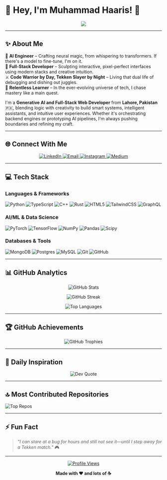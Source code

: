# 👋 Hey, I'm Muhammad Haaris! 🚀

<p align="center">
  <img src="https://readme-typing-svg.herokuapp.com/?lines=AI+Engineer+%7C+Full-Stack+Developer;Generative+AI+Specialist;Neural+Networks+Enthusiast;Code+Warrior+by+Day;Tekken+Slayer+by+Night&font=Fira%20Code&center=true&width=440&height=45&color=f75c7e&vCenter=true&size=22&pause=1000" />
</p>

---

## ✨ About Me

🧬 **AI Engineer** – Crafting neural magic, from whispering to transformers. If there's a model to fine-tune, I'm on it.  
🧩 **Full-Stack Developer** – Sculpting interactive, pixel-perfect interfaces using modern stacks and creative intuition.  
⚔️ **Code Warrior by Day, Tekken Slayer by Night** – Living that dual life of debugging and dishing out juggles.  
🧠 **Relentless Learner** – In the ever-evolving universe of tech, I chase mastery like a main quest.  

I'm a **Generative AI and Full-Stack Web Developer** from **Lahore, Pakistan** 🇵🇰, blending logic with creativity to build smart systems, intelligent assistants, and intuitive user experiences. Whether it's orchestrating backend engines or prototyping AI pipelines, I'm always pushing boundaries and refining my craft.

---

## 🌐 Connect With Me

<p align="center">
  <a href="https://linkedin.com/in/haaris278/" target="_blank">
    <img src="https://img.shields.io/badge/LinkedIn-%230077B5.svg?style=for-the-badge&logo=linkedin&logoColor=white" alt="LinkedIn" />
  </a>
  <a href="mailto:muhammad.haaris2003@gmail.com">
    <img src="https://img.shields.io/badge/Email-D14836?style=for-the-badge&logo=gmail&logoColor=white" alt="Email" />
  </a>
  <a href="https://instagram.com/haaris278" target="_blank">
    <img src="https://img.shields.io/badge/Instagram-%23E4405F.svg?style=for-the-badge&logo=Instagram&logoColor=white" alt="Instagram" />
  </a>
  <a href="https://medium.com/@muhammad.haaris2003" target="_blank">
    <img src="https://img.shields.io/badge/Medium-12100E?style=for-the-badge&logo=medium&logoColor=white" alt="Medium" />
  </a>
</p>

---

## 💻 Tech Stack

### **Languages & Frameworks**
![Python](https://img.shields.io/badge/python-3670A0?style=for-the-badge&logo=python&logoColor=ffdd54)
![TypeScript](https://img.shields.io/badge/typescript-%23007ACC.svg?style=for-the-badge&logo=typescript&logoColor=white)
![C++](https://img.shields.io/badge/c++-%2300599C.svg?style=for-the-badge&logo=c%2B%2B&logoColor=white)
![Rust](https://img.shields.io/badge/rust-%23000000.svg?style=for-the-badge&logo=rust&logoColor=white)
![HTML5](https://img.shields.io/badge/html5-%23E34F26.svg?style=for-the-badge&logo=html5&logoColor=white)
![TailwindCSS](https://img.shields.io/badge/tailwindcss-%2338B2AC.svg?style=for-the-badge&logo=tailwind-css&logoColor=white)
![GraphQL](https://img.shields.io/badge/-GraphQL-E10098?style=for-the-badge&logo=graphql&logoColor=white)

### **AI/ML & Data Science**
![PyTorch](https://img.shields.io/badge/PyTorch-%23EE4C2C.svg?style=for-the-badge&logo=PyTorch&logoColor=white)
![TensorFlow](https://img.shields.io/badge/TensorFlow-%23FF6F00.svg?style=for-the-badge&logo=TensorFlow&logoColor=white)
![NumPy](https://img.shields.io/badge/numpy-%23013243.svg?style=for-the-badge&logo=numpy&logoColor=white)
![Pandas](https://img.shields.io/badge/pandas-%23150458.svg?style=for-the-badge&logo=pandas&logoColor=white)
![Scipy](https://img.shields.io/badge/SciPy-%230C55A5.svg?style=for-the-badge&logo=scipy&logoColor=%white)

### **Databases & Tools**
![MongoDB](https://img.shields.io/badge/MongoDB-%234ea94b.svg?style=for-the-badge&logo=mongodb&logoColor=white)
![Postgres](https://img.shields.io/badge/postgres-%23316192.svg?style=for-the-badge&logo=postgresql&logoColor=white)
![MySQL](https://img.shields.io/badge/mysql-4479A1.svg?style=for-the-badge&logo=mysql&logoColor=white)
![Git](https://img.shields.io/badge/git-%23F05033.svg?style=for-the-badge&logo=git&logoColor=white)
![GitHub](https://img.shields.io/badge/github-%23121011.svg?style=for-the-badge&logo=github&logoColor=white)

---

## 📊 GitHub Analytics

<div align="center">
  
  ![GitHub Stats](https://github-readme-stats.vercel.app/api?username=MuhammadHaaris278&theme=tokyonight&hide_border=false&include_all_commits=true&count_private=true)
  
  ![GitHub Streak](https://github-readme-streak-stats.herokuapp.com/?user=MuhammadHaaris278&theme=tokyonight&hide_border=false)
  
  ![Top Languages](https://github-readme-stats.vercel.app/api/top-langs/?username=MuhammadHaaris278&theme=tokyonight&hide_border=false&include_all_commits=true&count_private=true&layout=compact)

</div>

---

## 🏆 GitHub Achievements

<div align="center">
  
  ![GitHub Trophies](https://github-profile-trophy.vercel.app/?username=MuhammadHaaris278&theme=tokyonight&no-frame=false&no-bg=false&margin-w=4)

</div>

---

## 💭 Daily Inspiration

<div align="center">

![Dev Quote](https://quotes-github-readme.vercel.app/api?type=horizontal&theme=tokyonight)

</div>

---

## 🔝 Most Contributed Repositories

![Top Repos](https://github-contributor-stats.vercel.app/api?username=MuhammadHaaris278&limit=5&theme=tokyonight&combine_all_yearly_contributions=true)

---

## ⚡ Fun Fact

> _"I can stare at a bug for hours and still not see it—until I step away for a Tekken match."_ 🎮

---

<div align="center">

[![Profile Views](https://visitcount.itsvg.in/api?id=MuhammadHaaris278&icon=2&color=6)](https://visitcount.itsvg.in)

**Made with ❤️ and lots of ☕**

</div>
